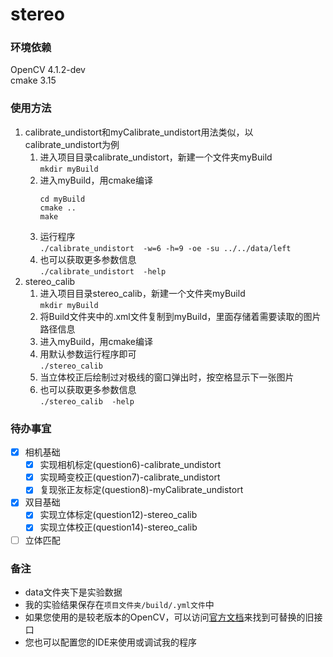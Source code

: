 # stereo
### 环境依赖
OpenCV 4.1.2-dev  
cmake 3.15
### 使用方法
1. calibrate_undistort和myCalibrate_undistort用法类似，以calibrate_undistort为例
   1. 进入项目目录calibrate_undistort，新建一个文件夹myBuild  
      `mkdir myBuild`
   2. 进入myBuild，用cmake编译  
      ```
      cd myBuild
      cmake ..
      make
      ```
   3. 运行程序  
      `./calibrate_undistort  -w=6 -h=9 -oe -su ../../data/left`
   4. 也可以获取更多参数信息  
      `./calibrate_undistort  -help`
2. stereo_calib
   1. 进入项目目录stereo_calib，新建一个文件夹myBuild  
      `mkdir myBuild`
   2. 将Build文件夹中的.xml文件复制到myBuild，里面存储着需要读取的图片路径信息
   3. 进入myBuild，用cmake编译
   4. 用默认参数运行程序即可  
      `./stereo_calib`
   5. 当立体校正后绘制过对极线的窗口弹出时，按空格显示下一张图片
   6. 也可以获取更多参数信息  
      `./stereo_calib  -help`
### 待办事宜
- [x] 相机基础
   - [x] 实现相机标定(question6)-calibrate_undistort
   - [x] 实现畸变校正(question7)-calibrate_undistort
   - [x] 复现张正友标定(question8)-myCalibrate_undistort
- [x] 双目基础
   - [x] 实现立体标定(question12)-stereo_calib
   - [x] 实现立体校正(question14)-stereo_calib
- [ ] 立体匹配
### 备注
* data文件夹下是实验数据
* 我的实验结果保存在`项目文件夹/build/.yml文件`中
* 如果您使用的是较老版本的OpenCV，可以访问[官方文档](https://docs.opencv.org/master/)来找到可替换的旧接口
* 您也可以配置您的IDE来使用或调试我的程序
